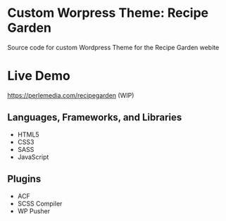 # Custom Worpress Theme: Recipe Garden

Source code for custom Wordpress Theme for the Recipe Garden webite

# Live Demo

https://perlemedia.com/recipegarden (WIP)


## Languages, Frameworks, and Libraries

* HTML5
* CSS3
* SASS
* JavaScript

## Plugins

* ACF
* SCSS Compiler
* WP Pusher




